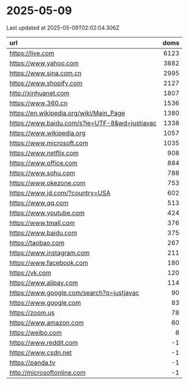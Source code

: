 # 2025-05-09

<!-- BEGIN -->
Last updated at 2025-05-09T02:02:04.306Z

url | doms
:- | -:
https://live.com | 6123
https://www.yahoo.com | 3882
https://www.sina.com.cn | 2995
https://www.shopify.com | 2127
http://xinhuanet.com | 1807
https://www.360.cn | 1536
https://en.wikipedia.org/wiki/Main_Page | 1380
https://www.baidu.com/s?ie=UTF-8&wd=justjavac | 1338
https://www.wikipedia.org | 1057
https://www.microsoft.com | 1035
https://www.netflix.com | 908
https://www.office.com | 884
https://www.sohu.com | 788
https://www.okezone.com | 753
https://www.jd.com/?country=USA | 602
https://www.qq.com | 513
https://www.youtube.com | 424
https://www.tmall.com | 376
https://www.baidu.com | 375
https://taobao.com | 267
https://www.instagram.com | 211
https://www.facebook.com | 180
https://vk.com | 120
https://www.alipay.com | 114
https://www.google.com/search?q=justjavac | 90
https://www.google.com | 83
https://zoom.us | 78
https://www.amazon.com | 60
https://weibo.com | 8
https://www.reddit.com | -1
https://www.csdn.net | -1
https://panda.tv | -1
http://microsoftonline.com | -1
<!-- END -->
